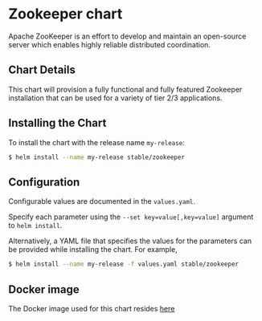 # Zookeeper chart

Apache ZooKeeper is an effort to develop and maintain an open-source server which enables highly reliable distributed coordination.

## Chart Details
This chart will provision a fully functional and fully featured Zookeeper installation
that can be used for a variety of tier 2/3 applications.

## Installing the Chart

To install the chart with the release name `my-release`:

```bash
$ helm install --name my-release stable/zookeeper
```

## Configuration

Configurable values are documented in the `values.yaml`.

Specify each parameter using the `--set key=value[,key=value]` argument to `helm install`.

Alternatively, a YAML file that specifies the values for the parameters can be provided while installing the chart. For example,

```bash
$ helm install --name my-release -f values.yaml stable/zookeeper
```

## Docker image

The Docker image used for this chart resides [here](https://github.com/kow3ns/kubernetes-zookeeper/tree/master/docker)
